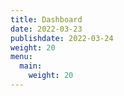 ```yaml
---
title: Dashboard 
date: 2022-03-23
publishdate: 2022-03-24
weight: 20
menu:
  main:
    weight: 20
---
```




